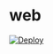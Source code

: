 # web
<a href="https://heroku.com/deploy?template=https://github.com/ziyun99/web/">
  <img src="https://www.herokucdn.com/deploy/button.svg" alt="Deploy">
</a>
